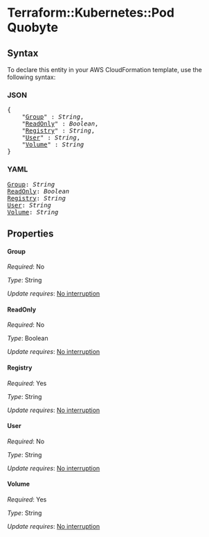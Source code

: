 # Terraform::Kubernetes::Pod Quobyte

## Syntax

To declare this entity in your AWS CloudFormation template, use the following syntax:

### JSON

<pre>
{
    "<a href="#group" title="Group">Group</a>" : <i>String</i>,
    "<a href="#readonly" title="ReadOnly">ReadOnly</a>" : <i>Boolean</i>,
    "<a href="#registry" title="Registry">Registry</a>" : <i>String</i>,
    "<a href="#user" title="User">User</a>" : <i>String</i>,
    "<a href="#volume" title="Volume">Volume</a>" : <i>String</i>
}
</pre>

### YAML

<pre>
<a href="#group" title="Group">Group</a>: <i>String</i>
<a href="#readonly" title="ReadOnly">ReadOnly</a>: <i>Boolean</i>
<a href="#registry" title="Registry">Registry</a>: <i>String</i>
<a href="#user" title="User">User</a>: <i>String</i>
<a href="#volume" title="Volume">Volume</a>: <i>String</i>
</pre>

## Properties

#### Group

_Required_: No

_Type_: String

_Update requires_: [No interruption](https://docs.aws.amazon.com/AWSCloudFormation/latest/UserGuide/using-cfn-updating-stacks-update-behaviors.html#update-no-interrupt)

#### ReadOnly

_Required_: No

_Type_: Boolean

_Update requires_: [No interruption](https://docs.aws.amazon.com/AWSCloudFormation/latest/UserGuide/using-cfn-updating-stacks-update-behaviors.html#update-no-interrupt)

#### Registry

_Required_: Yes

_Type_: String

_Update requires_: [No interruption](https://docs.aws.amazon.com/AWSCloudFormation/latest/UserGuide/using-cfn-updating-stacks-update-behaviors.html#update-no-interrupt)

#### User

_Required_: No

_Type_: String

_Update requires_: [No interruption](https://docs.aws.amazon.com/AWSCloudFormation/latest/UserGuide/using-cfn-updating-stacks-update-behaviors.html#update-no-interrupt)

#### Volume

_Required_: Yes

_Type_: String

_Update requires_: [No interruption](https://docs.aws.amazon.com/AWSCloudFormation/latest/UserGuide/using-cfn-updating-stacks-update-behaviors.html#update-no-interrupt)

